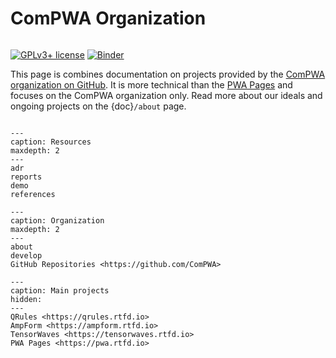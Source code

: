 # ComPWA Organization

```{title} Welcome

```

[![GPLv3+ license](https://img.shields.io/badge/License-GPLv3+-blue.svg)](https://www.gnu.org/licenses/gpl-3.0-standalone.html)
[![Binder](https://static.mybinder.org/badge_logo.svg)](https://mybinder.org/v2/gh/ComPWA/compwa-org/stable)

This page is combines documentation on projects provided by the
[ComPWA organization on GitHub](https://github.com/ComPWA). It is more
technical than the [PWA Pages](https://pwa.rtfd.io) and focuses on the ComPWA
organization only. Read more about our ideals and ongoing projects on the
{doc}`/about` page.

```{rubric} Table of contents

```

```{toctree}
---
caption: Resources
maxdepth: 2
---
adr
reports
demo
references
```

```{toctree}
---
caption: Organization
maxdepth: 2
---
about
develop
GitHub Repositories <https://github.com/ComPWA>
```

```{toctree}
---
caption: Main projects
hidden:
---
QRules <https://qrules.rtfd.io>
AmpForm <https://ampform.rtfd.io>
TensorWaves <https://tensorwaves.rtfd.io>
PWA Pages <https://pwa.rtfd.io>
```
